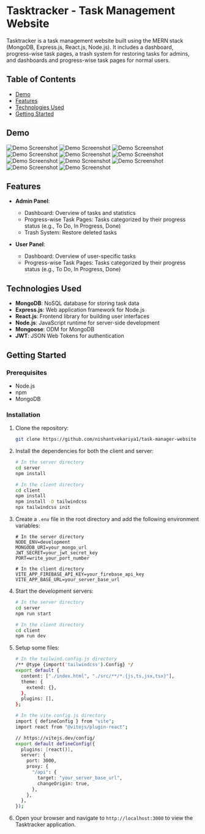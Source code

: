 # Tasktracker - Task Management Website

Tasktracker is a task management website built using the MERN stack (MongoDB, Express.js, React.js, Node.js). It includes a dashboard, progress-wise task pages, a trash system for restoring tasks for admins, and dashboards and progress-wise task pages for normal users.

## Table of Contents

- [Demo](#demo)
- [Features](#features)
- [Technologies Used](#technologies-used)
- [Getting Started](#getting-started)

## Demo

![Demo Screenshot](https://github.com/nishantvekariya1/task-manager-website/blob/master/Screenshots/1.png)
![Demo Screenshot](https://github.com/nishantvekariya1/task-manager-website/blob/master/Screenshots/2.png)
![Demo Screenshot](https://github.com/nishantvekariya1/task-manager-website/blob/master/Screenshots/3.png)
![Demo Screenshot](https://github.com/nishantvekariya1/task-manager-website/blob/master/Screenshots/4.png)
![Demo Screenshot](https://github.com/nishantvekariya1/task-manager-website/blob/master/Screenshots/5.png)
![Demo Screenshot](https://github.com/nishantvekariya1/task-manager-website/blob/master/Screenshots/6.png)
![Demo Screenshot](https://github.com/nishantvekariya1/task-manager-website/blob/master/Screenshots/7.png)
![Demo Screenshot](https://github.com/nishantvekariya1/task-manager-website/blob/master/Screenshots/8.png)
![Demo Screenshot](https://github.com/nishantvekariya1/task-manager-website/blob/master/Screenshots/9.png)
![Demo Screenshot](https://github.com/nishantvekariya1/task-manager-website/blob/master/Screenshots/10.png)
![Demo Screenshot](https://github.com/nishantvekariya1/task-manager-website/blob/master/Screenshots/11.png)

## Features

- **Admin Panel**:
  - Dashboard: Overview of tasks and statistics
  - Progress-wise Task Pages: Tasks categorized by their progress status (e.g., To Do, In Progress, Done)
  - Trash System: Restore deleted tasks

- **User Panel**:
  - Dashboard: Overview of user-specific tasks
  - Progress-wise Task Pages: Tasks categorized by their progress status (e.g., To Do, In Progress, Done)

## Technologies Used

- **MongoDB**: NoSQL database for storing task data
- **Express.js**: Web application framework for Node.js
- **React.js**: Frontend library for building user interfaces
- **Node.js**: JavaScript runtime for server-side development
- **Mongoose**: ODM for MongoDB
- **JWT**: JSON Web Tokens for authentication

## Getting Started

### Prerequisites

- Node.js
- npm
- MongoDB

### Installation

1. Clone the repository:
    ```bash
    git clone https://github.com/nishantvekariya1/task-manager-website
    ```

2. Install the dependencies for both the client and server:
    ```bash
    # In the server directory
    cd server
    npm install

    # In the client directory
    cd client
    npm install
    npm install -D tailwindcss
    npx tailwindcss init
    ```

3. Create a `.env` file in the root directory and add the following environment variables:
    ```env
    # In the server directory
    NODE_ENV=development
    MONGODB_URI=your_mongo_url
    JWT_SECRET=your_jwt_secret_key
    PORT=write_your_port_number
    
    # In the client directory
    VITE_APP_FIREBASE_API_KEY=your_firebase_api_key
    VITE_APP_BASE_URL=your_server_base_url
    ```

4. Start the development servers:
    ```bash
    # In the server directory
    cd server
    npm run start

    # In the client directory
    cd client
    npm run dev
    ```
5. Setup some files:
    ```bash
    # In the tailwind.config.js directory
    /** @type {import('tailwindcss').Config} */
    export default {
      content: ["./index.html", "./src/**/*.{js,ts,jsx,tsx}"],
      theme: {
        extend: {},
      },
      plugins: [],
    };

    # In the vite.config.js directory
    import { defineConfig } from "vite";
    import react from "@vitejs/plugin-react";
    
    // https://vitejs.dev/config/
    export default defineConfig({
      plugins: [react()],
      server: {
        port: 3000,
        proxy: {
          "/api": {
            target: "your_server_base_url",
            changeOrigin: true,
          },
        },
      },
    });
    ```

6. Open your browser and navigate to `http://localhost:3000` to view the Tasktracker application.
